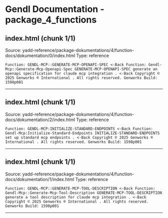 # Gendl Documentation - package_4_functions

## index.html (chunk 1/1)
Source: yadd-reference/package-dokumentations/4/function-docs/dokumentation/0/index.html
Type: reference

```
Function: GENDL-MCP::GENERATE-MCP-OPENAPI-SPEC <-Back Function: Gendl-Mcp::Generate-Mcp-Openapi-Spec GENERATE-MCP-OPENAPI-SPEC generate an openapi specification for claude mcp integration . <-Back Copyright © 2025 Genworks ® International . All rights reserved. Genworks Build: 1598p001
```

---

## index.html (chunk 1/1)
Source: yadd-reference/package-dokumentations/4/function-docs/dokumentation/2/index.html
Type: reference

```
Function: GENDL-MCP:INITIALIZE-STANDARD-ENDPOINTS <-Back Function: Gendl-Mcp:Initialize-Standard-Endpoints INITIALIZE-STANDARD-ENDPOINTS set up standard mcp endpoints . <-Back Copyright © 2025 Genworks ® International . All rights reserved. Genworks Build: 1598p001
```

---

## index.html (chunk 1/1)
Source: yadd-reference/package-dokumentations/4/function-docs/dokumentation/1/index.html
Type: reference

```
Function: GENDL-MCP::GENERATE-MCP-TOOL-DESCRIPTION <-Back Function: Gendl-Mcp::Generate-Mcp-Tool-Description GENERATE-MCP-TOOL-DESCRIPTION generate a tool description for claude mcp integration . <-Back Copyright © 2025 Genworks ® International . All rights reserved. Genworks Build: 1598p001
```

---

